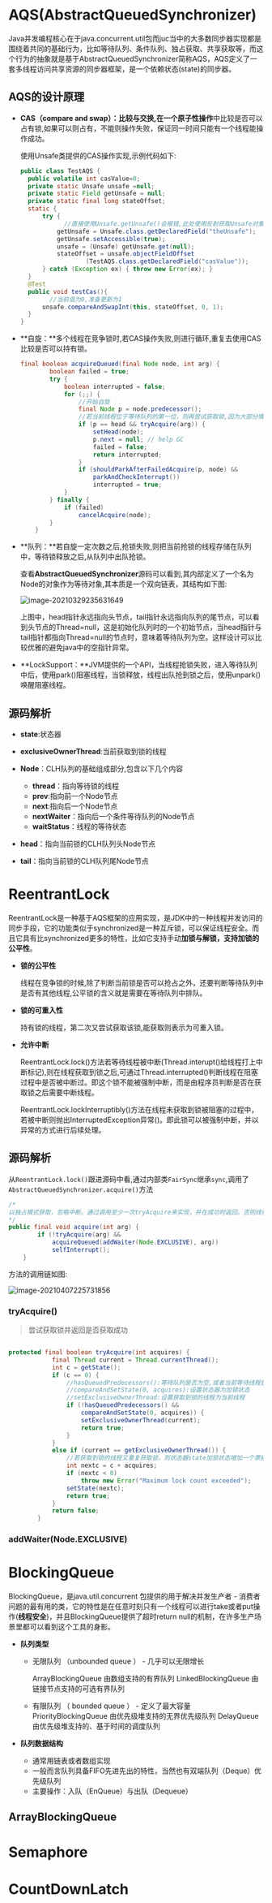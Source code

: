 # AQS(AbstractQueuedSynchronizer)

Java并发编程核心在于java.concurrent.util包而juc当中的大多数同步器实现都是围绕着共同的基础行为，比如等待队列、条件队列、独占获取、共享获取等，而这个行为的抽象就是基于AbstractQueuedSynchronizer简称AQS，AQS定义了一套多线程访问共享资源的同步器框架，是一个依赖状态(state)的同步器。

## AQS的设计原理

- **CAS（compare and swap）：**比较与交换,在一个**原子性操作**中比较是否可以占有锁,如果可以则占有，不能则操作失败，保证同一时间只能有一个线程能操作成功。

  使用Unsafe类提供的CAS操作实现,示例代码如下:

  ```java
  public class TestAQS {
  	public volatile int casValue=0;
  	private static Unsafe unsafe =null;
  	private static Field getUnsafe = null;
  	private static final long stateOffset;
  	static {
  		try {
              //直接使用Unsafe.getUnsafe()会报错,此处使用反射获取Unsafe对象
  			getUnsafe = Unsafe.class.getDeclaredField("theUnsafe");
  			getUnsafe.setAccessible(true);
  			unsafe = (Unsafe) getUnsafe.get(null);
  			stateOffset = unsafe.objectFieldOffset
  					(TestAQS.class.getDeclaredField("casValue"));
  		} catch (Exception ex) { throw new Error(ex); }
  	}
  	@Test
  	public void testCas(){
          //当前值为0,准备更新为1
  		unsafe.compareAndSwapInt(this, stateOffset, 0, 1);
  	}
  }
  ```

- **自旋：**多个线程在竞争锁时,若CAS操作失败,则进行循环,重复去使用CAS比较是否可以持有锁。

  ```Java
  final boolean acquireQueued(final Node node, int arg) {
          boolean failed = true;
          try {
              boolean interrupted = false;
              for (;;) {
                  //开始自旋
                  final Node p = node.predecessor();
                  //若当前线程位于等待队列的第一位，则再尝试获取锁,因为大部分情况下锁很快会被释放,这样设计可提高性能
                  if (p == head && tryAcquire(arg)) {
                      setHead(node);
                      p.next = null; // help GC
                      failed = false;
                      return interrupted;
                  }
                  if (shouldParkAfterFailedAcquire(p, node) &&
                      parkAndCheckInterrupt())
                      interrupted = true;
              }
          } finally {
              if (failed)
                  cancelAcquire(node);
          }
      }
  ```

  

- **队列：**若自旋一定次数之后,抢锁失败,则把当前抢锁的线程存储在队列中，等待锁释放之后,从队列中出队抢锁。

  查看**AbstractQueuedSynchronizer**源码可以看到,其内部定义了一个名为Node的对象作为等待对象,其本质是一个双向链表，其结构如下图:

  ![image-20210329235631649](https://gitee.com/Zeebrary/PicBed/raw/master/img/image-20210329235631649.png)

  上图中，head指针永远指向头节点，tail指针永远指向队列的尾节点，可以看到头节点的Thread=null，这是初始化队列时的一个初始节点，当head指针与tail指针都指向Thread=null的节点时，意味着等待队列为空。这样设计可以比较优雅的避免java中的空指针异常。

- **LockSupport：**JVM提供的一个API，当线程抢锁失败，进入等待队列中后，使用park()阻塞线程，当锁释放，线程出队抢到锁之后，使用unpark()唤醒阻塞线程。

## 源码解析

- **state**:状态器

- **exclusiveOwnerThread**:当前获取到锁的线程

- **Node**：CLH队列的基础组成部分,包含以下几个内容
  - **thread**：指向等待锁的线程
  - **prev**:指向前一个Node节点
  - **next**:指向后一个Node节点
  - **nextWaiter**：指向后一个条件等待队列的Node节点
  - **waitStatus**：线程的等待状态
- **head**：指向当前锁的CLH队列头Node节点
- **tail**：指向当前锁的CLH队列尾Node节点

# ReentrantLock

ReentrantLock是一种基于AQS框架的应用实现，是JDK中的一种线程并发访问的同步手段，它的功能类似于synchronized是一种互斥锁，可以保证线程安全。而且它具有比synchronized更多的特性，比如它支持手动**加锁与解锁，支持加锁的公平性**。

- **锁的公平性**

  线程在竞争锁的时候,除了判断当前锁是否可以抢占之外，还要判断等待队列中是否有其他线程,公平锁的含义就是需要在等待队列中排队。

- **锁的可重入性**

  持有锁的线程，第二次又尝试获取该锁,能获取则表示为可重入锁。

- **允许中断**

  ReentrantLock.lock()方法若等待线程被中断(Thread.interupt()给线程打上中断标记),则在线程获取到锁之后,可通过Thread.interrupted()判断线程在阻塞过程中是否被中断过。即这个锁不能被强制中断，而是由程序员判断是否在获取锁之后需要中断线程。

  ReentrantLock.lockInterruptibly()方法在线程未获取到锁被阻塞的过程中，若被中断则抛出InterruptedException异常()。即此锁可以被强制中断，并以异常的方式进行后续处理。

## 源码解析

从`ReentrantLock.lock()`跟进源码中看,通过内部类`FairSync`继承`sync`,调用了`AbstractQueuedSynchronizer.acquire()`方法

```java
/*
以独占模式获取，忽略中断。通过调用至少一次tryAcquire来实现，并在成功时返回。否则线程将排队，可能会反复阻塞和取消阻塞，调用tryAcquire直到成功
*/
public final void acquire(int arg) {
        if (!tryAcquire(arg) &&
            acquireQueued(addWaiter(Node.EXCLUSIVE), arg))
            selfInterrupt();
    }
```

方法的调用链如图:

![image-20210407225731856](https://gitee.com/Zeebrary/PicBed/raw/master/img/image-20210407225731856.png)

### tryAcquire()

> 尝试获取锁并返回是否获取成功

```java

protected final boolean tryAcquire(int acquires) {
            final Thread current = Thread.currentThread();
            int c = getState();
            if (c == 0) {
               	//hasQueuedPredecessors():等待队列是否为空,或者当前等待线程是否处于等待队列的第一位,即判断当前线程能否直接获取到锁
                //compareAndSetState(0, acquires):设置状态器为加锁状态
                //setExclusiveOwnerThread:设置获取到锁的线程为当前线程
                if (!hasQueuedPredecessors() &&
                    compareAndSetState(0, acquires)) {
                    setExclusiveOwnerThread(current);
                    return true;
                }
            }
            else if (current == getExclusiveOwnerThread()) {
                //若获取到锁的线程又重复获取锁，则状态器state加锁状态增加一个票据单位(acquires);
                int nextc = c + acquires;
                if (nextc < 0)
                    throw new Error("Maximum lock count exceeded");
                setState(nextc);
                return true;
            }
            return false;
        }
```

### addWaiter(Node.EXCLUSIVE)

# BlockingQueue

BlockingQueue，是java.util.concurrent 包提供的用于解决并发生产者 - 消费者问题的最有用的类，它的特性是在任意时刻只有一个线程可以进行take或者put操作(**线程安全**)，并且BlockingQueue提供了超时return null的机制，在许多生产场景里都可以看到这个工具的身影。

- **队列类型**

  - 无限队列 （unbounded queue ） - 几乎可以无限增长

    ArrayBlockingQueue 由数组支持的有界队列
    LinkedBlockingQueue 由链接节点支持的可选有界队列

  - 有限队列 （ bounded queue ） - 定义了最大容量
    PriorityBlockingQueue 由优先级堆支持的无界优先级队列
    DelayQueue 由优先级堆支持的、基于时间的调度队列

- **队列数据结构**

  - 通常用链表或者数组实现
  - 一般而言队列具备FIFO先进先出的特性，当然也有双端队列（Deque）优先级队列
  - 主要操作：入队（EnQueue）与出队（Dequeue）

## ArrayBlockingQueue

# Semaphore

# CountDownLatch